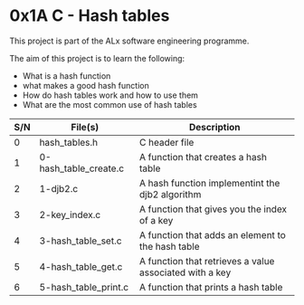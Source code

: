 # 0x1A C - Hash tables

This project is part of the ALx software engineering programme.

The aim of this project is to learn the following:
- What is a hash function
- what makes a good hash function
- How do hash tables work and how to use them
- What are the most common use of hash tables

| S/N | File(s) | Description |
| --- | ------- | ----------- |
| 0 | hash_tables.h | C header file |
| 1 | 0-hash_table_create.c | A function that creates a hash table |
| 2 | 1-djb2.c | A hash function implementint the djb2 algorithm |
| 3 | 2-key_index.c | A function that gives you the index of a key |
| 4 | 3-hash_table_set.c | A function that adds an element to the hash table |
| 5 | 4-hash_table_get.c | A function that retrieves a value associated with a key |
| 6 | 5-hash_table_print.c | A function that prints a hash table |
